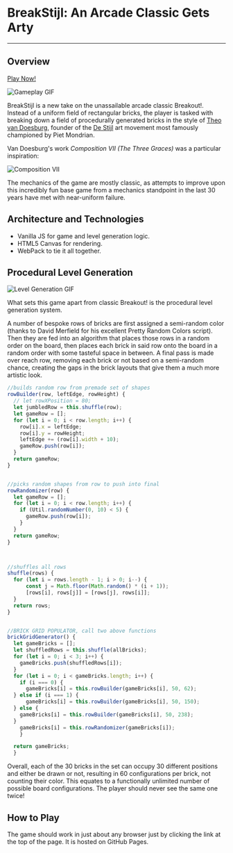 # BreakStijl: An Arcade Classic Gets Arty
---

## Overview

[Play Now!](https://battjmo.github.io/BreakStijl/)

![Gameplay GIF](https://media.giphy.com/media/4N1DEonWxvf5sKOxdE/giphy.gif)

BreakStijl is a new take on the unassailable arcade classic Breakout!. Instead of a uniform field of rectangular bricks, the player is tasked with breaking down a field of procedurally generated bricks in the style of [Theo van Doesburg](https://en.wikipedia.org/wiki/Theo_van_Doesburg), founder of the [De Stijl](https://en.wikipedia.org/wiki/De_Stijl) art movement most famously championed by Piet Mondrian.

Van Doesburg's work *Composition VII (The Three Graces)* was a particular inspiration:

![Composition VII](https://github.com/Battjmo/BreakStijl/blob/master/images/Theo_van_Doesburg_Composition_VII_(the_three_graces).jpg)

The mechanics of the game are mostly classic, as attempts to improve upon this incredibly fun base game from a mechanics standpoint in the last 30 years have met with near-uniform failure.

## Architecture and Technologies

- Vanilla JS for game and level generation logic.
- HTML5 Canvas for rendering.
- WebPack to tie it all together.

## Procedural Level Generation

![Level Generation GIF](https://media.giphy.com/media/mMCKKsPIkt6lczEZBC/giphy.gif)

What sets this game apart from classic Breakout! is the procedural level generation system.

A number of bespoke rows of bricks are first assigned a semi-random color (thanks to David Merfield for his excellent Pretty Random Colors script). Then they are fed into an algorithm that places those rows in a random order on the board, then places each brick in said row onto the board in a random order with some tasteful space in between.
A final pass is made over reach row, removing each brick or not based on a semi-random chance, creating the gaps in the brick layouts that give them a much more artistic look.

```javascript
//builds random row from premade set of shapes
rowBuilder(row, leftEdge, rowHeight) {
  // let rowXPosition = 80;
  let jumbledRow = this.shuffle(row);
  let gameRow = [];
  for (let i = 0; i < row.length; i++) {
    row[i].x = leftEdge;
    row[i].y = rowHeight;
    leftEdge += (row[i].width + 10);
    gameRow.push(row[i]);
  }
  return gameRow;
}


//picks random shapes from row to push into final
rowRandomizer(row) {
  let gameRow = [];
  for (let i = 0; i < row.length; i++) {
    if (Util.randomNumber(0, 10) < 5) {
      gameRow.push(row[i]);
    }
  }
  return gameRow;
}



//shuffles all rows
shuffle(rows) {
  for (let i = rows.length - 1; i > 0; i--) {
      const j = Math.floor(Math.random() * (i + 1));
      [rows[i], rows[j]] = [rows[j], rows[i]];
  }
  return rows;
}


//BRICK GRID POPULATOR, call two above functions
brickGridGenerator() {
  let gameBricks = [];
  let shuffledRows = this.shuffle(allBricks);
  for (let i = 0; i < 3; i++) {
    gameBricks.push(shuffledRows[i]);
  }
  for (let i = 0; i < gameBricks.length; i++) {
    if (i === 0) {
      gameBricks[i] = this.rowBuilder(gameBricks[i], 50, 62);
  } else if (i === 1) {
      gameBricks[i] = this.rowBuilder(gameBricks[i], 50, 150);
  } else {
    gameBricks[i] = this.rowBuilder(gameBricks[i], 50, 238);
  }
    gameBricks[i] = this.rowRandomizer(gameBricks[i]);
    }

  return gameBricks;
  }
```

Overall, each of the 30 bricks in the set can occupy 30 different positions and either be drawn or not, resulting in 60 configurations per brick, not counting their color.
This equates to a functionally unlimited number of possible board configurations. The player should never see the same one twice!

## How to Play

The game should work in just about any browser just by clicking the link at the top of the page. It is hosted on GitHub Pages.

